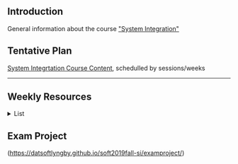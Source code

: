 ## Introduction
General information about the course ["System Integration"](https://datsoftlyngby.github.io/soft2019fall/SI/course-info.html)

## Tentative Plan
[System Integrtation Course Content](https://datsoftlyngby.github.io/soft2019fall/SI/tentative-plan.html), schedulled by sessions/weeks

---
## Weekly Resources
<details><summary>List</summary>  	


</details>   

## Exam Project
(https://datsoftlyngby.github.io/soft2019fall-si/examproject/)
